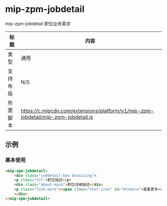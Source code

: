 # mip-zpm-jobdetail

mip-zpm-jobdetail 职位业务需求

标题|内容
----|----
类型|通用
支持布局|N/S
所需脚本|https://c.mipcdn.com/extensions/platform/v1/mip-zpm-jobdetail/mip-zpm-jobdetail.js


## 示例

### 基本使用

```html
<mip-zpm-jobdetail>
    <div class="jobdetail-box boxsizing">
    <p class="tit">职位描述</p>    
    <div class="about-main">职位详细描述</div>
    <p class="link-more"><span class="text-icon" id="btnmore">查看更多></span></p>
    </div>
</mip-zpm-jobdetail>
```